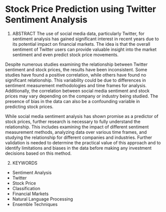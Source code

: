 # Stock Price Prediction using Twitter Sentiment Analysis

1. ABSTRACT
The use of social media data, particularly Twitter, for sentiment analysis has gained significant interest in recent years due to its potential impact on financial markets. The idea is that the overall sentiment of Twitter users can provide valuable insight into the market sentiment and even predict stock price movements.

Despite numerous studies examining the relationship between Twitter sentiment and stock prices, the results have been inconsistent. Some studies have found a positive correlation, while others have found no significant relationship. This variability could be due to differences in sentiment measurement methodologies and time frames for analysis. Additionally, the correlation between social media sentiment and stock prices may vary depending on the company or industry being studied. The presence of bias in the data can also be a confounding variable in predicting stock prices.

While social media sentiment analysis has shown promise as a predictor of stock prices, further research is necessary to fully understand the relationship. This includes examining the impact of different sentiment measurement methods, analyzing data over various time frames, and studying the relationship for different companies and industries. Further validation is needed to determine the practical value of this approach and to identify limitations and biases in the data before making any investment decisions based on this method.

2. KEYWORDS
* Sentiment Analysis
* Twitter
* Stock Price
* Classification
* Financial Markets
* Natural Language Processing
* Ensemble Techniques




